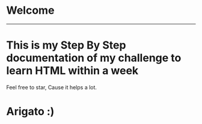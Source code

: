 # Welcome
---
<!-- qqq..... -->
# This is my Step By Step documentation of my challenge to learn HTML within a week
Feel free to star, Cause it helps a lot.
  
# Arigato :)
